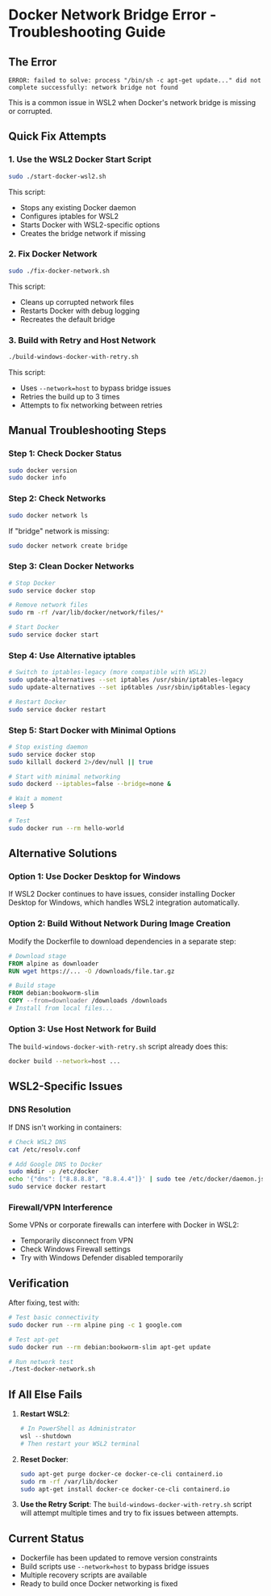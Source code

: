 # Docker Network Bridge Error - Troubleshooting Guide

## The Error
```
ERROR: failed to solve: process "/bin/sh -c apt-get update..." did not complete successfully: network bridge not found
```

This is a common issue in WSL2 when Docker's network bridge is missing or corrupted.

## Quick Fix Attempts

### 1. Use the WSL2 Docker Start Script
```bash
sudo ./start-docker-wsl2.sh
```
This script:
- Stops any existing Docker daemon
- Configures iptables for WSL2
- Starts Docker with WSL2-specific options
- Creates the bridge network if missing

### 2. Fix Docker Network
```bash
sudo ./fix-docker-network.sh
```
This script:
- Cleans up corrupted network files
- Restarts Docker with debug logging
- Recreates the default bridge

### 3. Build with Retry and Host Network
```bash
./build-windows-docker-with-retry.sh
```
This script:
- Uses `--network=host` to bypass bridge issues
- Retries the build up to 3 times
- Attempts to fix networking between retries

## Manual Troubleshooting Steps

### Step 1: Check Docker Status
```bash
sudo docker version
sudo docker info
```

### Step 2: Check Networks
```bash
sudo docker network ls
```

If "bridge" network is missing:
```bash
sudo docker network create bridge
```

### Step 3: Clean Docker Networks
```bash
# Stop Docker
sudo service docker stop

# Remove network files
sudo rm -rf /var/lib/docker/network/files/*

# Start Docker
sudo service docker start
```

### Step 4: Use Alternative iptables
```bash
# Switch to iptables-legacy (more compatible with WSL2)
sudo update-alternatives --set iptables /usr/sbin/iptables-legacy
sudo update-alternatives --set ip6tables /usr/sbin/ip6tables-legacy

# Restart Docker
sudo service docker restart
```

### Step 5: Start Docker with Minimal Options
```bash
# Stop existing daemon
sudo service docker stop
sudo killall dockerd 2>/dev/null || true

# Start with minimal networking
sudo dockerd --iptables=false --bridge=none &

# Wait a moment
sleep 5

# Test
sudo docker run --rm hello-world
```

## Alternative Solutions

### Option 1: Use Docker Desktop for Windows
If WSL2 Docker continues to have issues, consider installing Docker Desktop for Windows, which handles WSL2 integration automatically.

### Option 2: Build Without Network During Image Creation
Modify the Dockerfile to download dependencies in a separate step:

```dockerfile
# Download stage
FROM alpine as downloader
RUN wget https://... -O /downloads/file.tar.gz

# Build stage
FROM debian:bookworm-slim
COPY --from=downloader /downloads /downloads
# Install from local files...
```

### Option 3: Use Host Network for Build
The `build-windows-docker-with-retry.sh` script already does this:
```bash
docker build --network=host ...
```

## WSL2-Specific Issues

### DNS Resolution
If DNS isn't working in containers:
```bash
# Check WSL2 DNS
cat /etc/resolv.conf

# Add Google DNS to Docker
sudo mkdir -p /etc/docker
echo '{"dns": ["8.8.8.8", "8.8.4.4"]}' | sudo tee /etc/docker/daemon.json
sudo service docker restart
```

### Firewall/VPN Interference
Some VPNs or corporate firewalls can interfere with Docker in WSL2:
- Temporarily disconnect from VPN
- Check Windows Firewall settings
- Try with Windows Defender disabled temporarily

## Verification

After fixing, test with:
```bash
# Test basic connectivity
sudo docker run --rm alpine ping -c 1 google.com

# Test apt-get
sudo docker run --rm debian:bookworm-slim apt-get update

# Run network test
./test-docker-network.sh
```

## If All Else Fails

1. **Restart WSL2**:
   ```powershell
   # In PowerShell as Administrator
   wsl --shutdown
   # Then restart your WSL2 terminal
   ```

2. **Reset Docker**:
   ```bash
   sudo apt-get purge docker-ce docker-ce-cli containerd.io
   sudo rm -rf /var/lib/docker
   sudo apt-get install docker-ce docker-ce-cli containerd.io
   ```

3. **Use the Retry Script**:
   The `build-windows-docker-with-retry.sh` script will attempt multiple times and try to fix issues between attempts.

## Current Status
- Dockerfile has been updated to remove version constraints
- Build scripts use `--network=host` to bypass bridge issues
- Multiple recovery scripts are available
- Ready to build once Docker networking is fixed